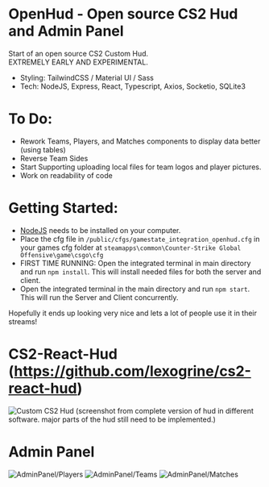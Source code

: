 # OpenHud - Open source CS2 Hud and Admin Panel
Start of an open source CS2 Custom Hud.
<br/>
EXTREMELY EARLY AND EXPERIMENTAL.
<br/>
- Styling: TailwindCSS / Material UI / Sass
- Tech: NodeJS, Express, React, Typescript, Axios, Socketio, SQLite3

# To Do:
- Rework Teams, Players, and Matches components to display data better (using tables)
- Reverse Team Sides
- Start Supporting uploading local files for team logos and player pictures.
- Work on readability of code

# Getting Started:
  - [NodeJS](https://nodejs.org/en) needs to be installed on your computer.
  - Place the cfg file in `/public/cfgs/gamestate_integration_openhud.cfg` in your games cfg folder at  `steamapps\common\Counter-Strike Global Offensive\game\csgo\cfg`
  - FIRST TIME RUNNING: Open the integrated terminal in main directory and run `npm install`. This will install needed files for both the server and client.
  - Open the integrated terminal in the main directory and run `npm start`. This will run the Server and Client concurrently.

Hopefully it ends up looking very nice and lets a lot of people use it in their streams!

# CS2-React-Hud (https://github.com/lexogrine/cs2-react-hud)
![Custom CS2 Hud](https://github.com/lexogrine/cs2-react-hud/raw/main/preview.png)
(screenshot from complete version of hud in different software. major parts of the hud still need to be implemented.)


# Admin Panel
![AdminPanel/Players](https://i.imgur.com/asUDqEv.png)
![AdminPanel/Teams](https://i.imgur.com/ra7nQe7.png)
![AdminPanel/Matches](https://i.imgur.com/qMB74cu.png)
